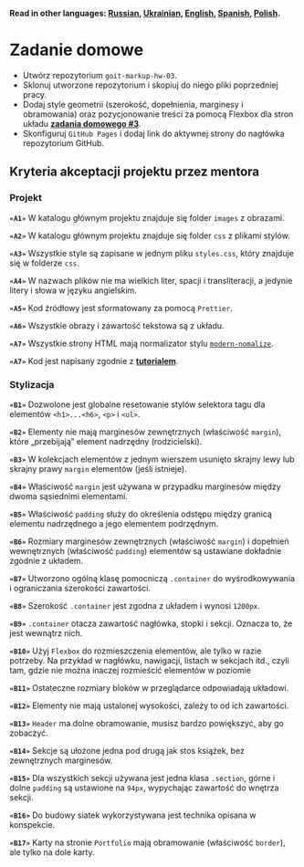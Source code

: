 **Read in other languages: [Russian](README.md), [Ukrainian](README.ua.md),
[English](README.en.md), [Spanish](README.es.md), [Polish](README.pl.md).**

# Zadanie domowe

- Utwórz repozytorium `goit-markup-hw-03`.
- Sklonuj utworzone repozytorium i skopiuj do niego pliki poprzedniej pracy.
- Dodaj style geometrii (szerokość, dopełnienia, marginesy i obramowania) oraz
  pozycjonowanie treści za pomocą Flexbox dla stron układu
  [**zadania domowego #3**](https://www.figma.com/file/SqiyweSseH96c3wVZmnGfq/Zadanie-domowe-GOIT-Polska-Copy?node-id=0%3A1).
- Skonfiguruj `GitHub Pages` i dodaj link do aktywnej strony do nagłówka
  repozytorium GitHub.

## Kryteria akceptacji projektu przez mentora

### Projekt

**`«A1»`** W katalogu głównym projektu znajduje się folder `images` z obrazami.

**`«A2»`** W katalogu głównym projektu znajduje się folder `css` z plikami
stylów.

**`«A3»`** Wszystkie style są zapisane w jednym pliku `styles.css`, który
znajduje się w folderze `css`.

**`«A4»`** W nazwach plików nie ma wielkich liter, spacji i transliteracji, a
jedynie litery i słowa w języku angielskim.

**`«A5»`** Kod źródłowy jest sformatowany za pomocą `Prettier`.

**`«A6»`** Wszystkie obrazy i zawartość tekstowa są z układu.

**`«A7»`** Wszystkie strony HTML mają normalizator stylu
[`modern-nomalize`](https://github.com/sindresorhus/modern-normalize).

**`«A7»`** Kod jest napisany zgodnie z [**tutorialem**](https://codeguide.co/).

### Stylizacja

**`«B1»`** Dozwolone jest globalne resetowanie stylów selektora tagu dla
elementów `<h1>...<h6>`, `<p>` i `<ul>`.

**`«B2»`** Elementy nie mają marginesów zewnętrznych (właściwość `margin`),
które „przebijają” element nadrzędny (rodzicielski).

**`«B3»`** W kolekcjach elementów z jednym wierszem usunięto skrajny lewy lub
skrajny prawy `margin` elementów (jeśli istnieje).

**`«B4»`** Właściwość `margin` jest używana w przypadku marginesów między dwoma
sąsiednimi elementami.

**`«B5»`** Właściwość `padding` służy do określenia odstępu między granicą
elementu nadrzędnego a jego elementem podrzędnym.

**`«B6»`** Rozmiary marginesów zewnętrznych (właściwość `margin`) i dopełnień
wewnętrznych (właściwość `padding`) elementów są ustawiane dokładnie zgodnie z
układem.

**`«B7»`** Utworzono ogólną klasę pomocniczą `.container` do wyśrodkowywania i
ograniczania szerokości zawartości.

**`«B8»`** Szerokość `.container` jest zgodna z układem i wynosi `1200px`.

**`«B9»`** `.container` otacza zawartość nagłówka, stopki i sekcji. Oznacza to,
że jest wewnątrz nich.

**`«B10»`** Użyj `Flexbox` do rozmieszczenia elementów, ale tylko w razie
potrzeby. Na przykład w nagłówku, nawigacji, listach w sekcjach itd., czyli tam,
gdzie nie można inaczej rozmieścić elementów w poziomie

**`«B11»`** Ostateczne rozmiary bloków w przeglądarce odpowiadają układowi.

**`«B12»`** Elementy nie mają ustalonej wysokości, zależy to od ich zawartości.

**`«B13»`** `Header` ma dolne obramowanie, musisz bardzo powiększyć, aby go
zobaczyć.

**`«B14»`** Sekcje są ułożone jedna pod drugą jak stos książek, bez zewnętrznych
marginesów.

**`«B15»`** Dla wszystkich sekcji używana jest jedna klasa `.section`, górne i
dolne `padding` są ustawione na `94px`, wypychając zawartość do wnętrza sekcji.

**`«B16»`** Do budowy siatek wykorzystywana jest technika opisana w konspekcie.

**`«B17»`** Karty na stronie `Portfolio` mają obramowanie (właściwość `border`),
ale tylko na dole karty.
